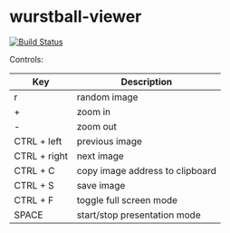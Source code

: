 # wurstball-viewer

[![Build Status](https://travis-ci.org/Sydrimon/wurstball-viewer.svg?branch=master)](https://travis-ci.org/Sydrimon/wurstball-viewer)

Controls:

**Key** | **Description**
-----|------
r | random image
+ | zoom in
- | zoom out
CTRL + left | previous image
CTRL + right | next image
CTRL + C | copy image address to clipboard
CTRL + S | save image
CTRL + F | toggle full screen mode
SPACE | start/stop presentation mode
